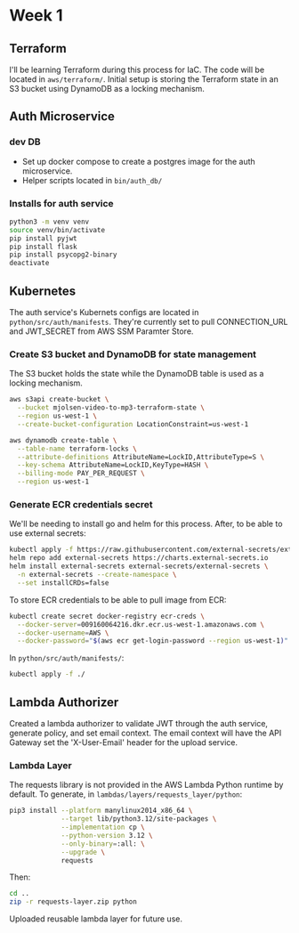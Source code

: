 # Week 1
## Terraform
I'll be learning Terraform during this process for IaC. The code will be located in `aws/terraform/`. Initial setup is storing the Terraform state in an S3 bucket using DynamoDB as a locking mechanism.
## Auth Microservice
### dev DB
- Set up docker compose to create a postgres image for the auth microservice.
- Helper scripts located in `bin/auth_db/`
### Installs for auth service
```sh
python3 -m venv venv
source venv/bin/activate
pip install pyjwt
pip install flask
pip install psycopg2-binary
deactivate
```
## Kubernetes
The auth service's Kubernets configs are located in `python/src/auth/manifests`.
They're currently set to pull CONNECTION_URL and JWT_SECRET from AWS SSM Paramter Store.
### Create S3 bucket and DynamoDB for state management
The S3 bucket holds the state while the DynamoDB table is used as a locking mechanism.
```sh
aws s3api create-bucket \
  --bucket mjolsen-video-to-mp3-terraform-state \
  --region us-west-1 \
  --create-bucket-configuration LocationConstraint=us-west-1
```
```sh
aws dynamodb create-table \
  --table-name terraform-locks \
  --attribute-definitions AttributeName=LockID,AttributeType=S \
  --key-schema AttributeName=LockID,KeyType=HASH \
  --billing-mode PAY_PER_REQUEST \
  --region us-west-1
```
### Generate ECR credentials secret
We'll be needing to install go and helm for this process.
After, to be able to use external secrets:
```sh
kubectl apply -f https://raw.githubusercontent.com/external-secrets/external-secrets/main/deploy/crds/bundle.yaml
helm repo add external-secrets https://charts.external-secrets.io
helm install external-secrets external-secrets/external-secrets \
  -n external-secrets --create-namespace \
  --set installCRDs=false
```
To store ECR credentials to be able to pull image from ECR:
```sh
kubectl create secret docker-registry ecr-creds \
  --docker-server=009160064216.dkr.ecr.us-west-1.amazonaws.com \
  --docker-username=AWS \
  --docker-password="$(aws ecr get-login-password --region us-west-1)"
```
In `python/src/auth/manifests/`:
```sh
kubectl apply -f ./
```
## Lambda Authorizer
Created a lambda authorizer to validate JWT through the auth service, generate policy, and set email context.
The email context will have the API Gateway set the 'X-User-Email' header for the upload service.
### Lambda Layer
The requests library is not provided in the AWS Lambda Python runtime by default.
To generate, in `lambdas/layers/requests_layer/python`:
```sh
pip3 install --platform manylinux2014_x86_64 \
             --target lib/python3.12/site-packages \
             --implementation cp \
             --python-version 3.12 \
             --only-binary=:all: \
             --upgrade \
             requests
```
Then:
```sh
cd ..
zip -r requests-layer.zip python
```
Uploaded reusable lambda layer for future use.